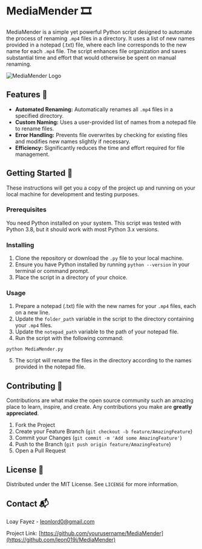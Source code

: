 # MediaMender 🎞️

MediaMender is a simple yet powerful Python script designed to automate the process of renaming `.mp4` files in a directory. It uses a list of new names provided in a notepad (.txt) file, where each line corresponds to the new name for each `.mp4` file. The script enhances file organization and saves substantial time and effort that would otherwise be spent on manual renaming.

![MediaMender Logo](https://github.com/leon019i/MediaMender/assets/84818419/2769f903-b673-47b0-84eb-58935ac2acca)

## Features 🌟

- **Automated Renaming:** Automatically renames all `.mp4` files in a specified directory.
- **Custom Naming:** Uses a user-provided list of names from a notepad file to rename files.
- **Error Handling:** Prevents file overwrites by checking for existing files and modifies new names slightly if necessary.
- **Efficiency:** Significantly reduces the time and effort required for file management.

## Getting Started 🚀

These instructions will get you a copy of the project up and running on your local machine for development and testing purposes.

### Prerequisites

You need Python installed on your system. This script was tested with Python 3.8, but it should work with most Python 3.x versions.

### Installing

1. Clone the repository or download the `.py` file to your local machine.
2. Ensure you have Python installed by running `python --version` in your terminal or command prompt.
3. Place the script in a directory of your choice.

### Usage 

1. Prepare a notepad (.txt) file with the new names for your `.mp4` files, each on a new line.
2. Update the `folder_path` variable in the script to the directory containing your `.mp4` files.
3. Update the `notepad_path` variable to the path of your notepad file.
4. Run the script with the following command:

```shell
python MediaMender.py
```

5. The script will rename the files in the directory according to the names provided in the notepad file.

## Contributing 🤝

Contributions are what make the open source community such an amazing place to learn, inspire, and create. Any contributions you make are **greatly appreciated**.

1. Fork the Project
2. Create your Feature Branch (`git checkout -b feature/AmazingFeature`)
3. Commit your Changes (`git commit -m 'Add some AmazingFeature'`)
4. Push to the Branch (`git push origin feature/AmazingFeature`)
5. Open a Pull Request

## License 📝

Distributed under the MIT License. See `LICENSE` for more information.

## Contact 📬

Loay Fayez - [leonlord0@gmail.com](mailto:leonlord0@gmail.com)

Project Link: [https://github.com/yourusername/MediaMender](https://github.com/leon019i/MediaMender)




